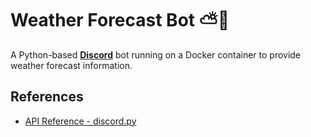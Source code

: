 # Weather Forecast Bot ⛅🤖
A Python-based [**Discord**](https://discord.com/) bot running on a Docker container to provide weather forecast information.

## References
- [API Reference - discord.py](https://discordpy.readthedocs.io/en/stable/api.html)
